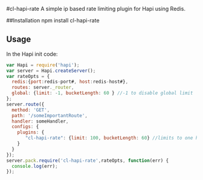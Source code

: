 #cl-hapi-rate
A simple ip based rate limiting plugin for Hapi using Redis.

##Installation
  npm install cl-hapi-rate

## Usage
In the Hapi init code:
```javascript
var Hapi = require('hapi');
var server = Hapi.createServer();
var rateOpts = {
  redis:{port:redis-port#, host:redis-host#}, 
  routes: server._router,
  global: {limit: -1, bucketLength: 60 } //-1 to disable global limit
};
server.route({
  method: 'GET',
  path: '/someImportantRoute',
  handler: someHandler,
  configs: {
    plugins: {
       "cl-hapi-rate": {limit: 100, bucketLength: 60} //limits to one hundred hits per minute
    }
  }
});
server.pack.require('cl-hapi-rate',rateOpts, function(err) { 
  console.log(err);
});
```

